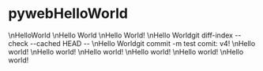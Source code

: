 # pywebHelloWorld
\nHelloWorld
\nHello World
\nHello World!
\nHello Worldgit diff-index --check --cached HEAD --
\nHello Worldgit commit -m test comit: v4!
\nHello world!
\nHello world!
\nHello world!
\nHello world!
\nHello world!
\nHello world!
